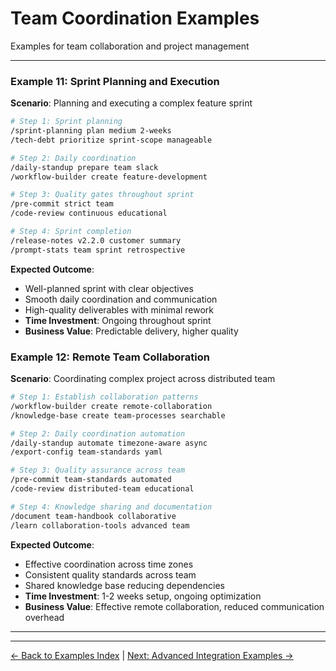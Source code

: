 # Team Coordination Examples

Examples for team collaboration and project management

---

### Example 11: Sprint Planning and Execution

**Scenario**: Planning and executing a complex feature sprint

```bash
# Step 1: Sprint planning
/sprint-planning plan medium 2-weeks
/tech-debt prioritize sprint-scope manageable

# Step 2: Daily coordination
/daily-standup prepare team slack
/workflow-builder create feature-development

# Step 3: Quality gates throughout sprint
/pre-commit strict team
/code-review continuous educational

# Step 4: Sprint completion
/release-notes v2.2.0 customer summary
/prompt-stats team sprint retrospective
```

**Expected Outcome**:

- Well-planned sprint with clear objectives
- Smooth daily coordination and communication
- High-quality deliverables with minimal rework
- **Time Investment**: Ongoing throughout sprint
- **Business Value**: Predictable delivery, higher quality

### Example 12: Remote Team Collaboration

**Scenario**: Coordinating complex project across distributed team

```bash
# Step 1: Establish collaboration patterns
/workflow-builder create remote-collaboration
/knowledge-base create team-processes searchable

# Step 2: Daily coordination automation
/daily-standup automate timezone-aware async
/export-config team-standards yaml

# Step 3: Quality assurance across team
/pre-commit team-standards automated
/code-review distributed-team educational

# Step 4: Knowledge sharing and documentation
/document team-handbook collaborative
/learn collaboration-tools advanced team
```

**Expected Outcome**:

- Effective coordination across time zones
- Consistent quality standards across team
- Shared knowledge base reducing dependencies
- **Time Investment**: 1-2 weeks setup, ongoing optimization
- **Business Value**: Effective remote collaboration, reduced communication overhead

---

---

[← Back to Examples Index](README.md) | [Next: Advanced Integration Examples →](07-advanced-integration.md)
